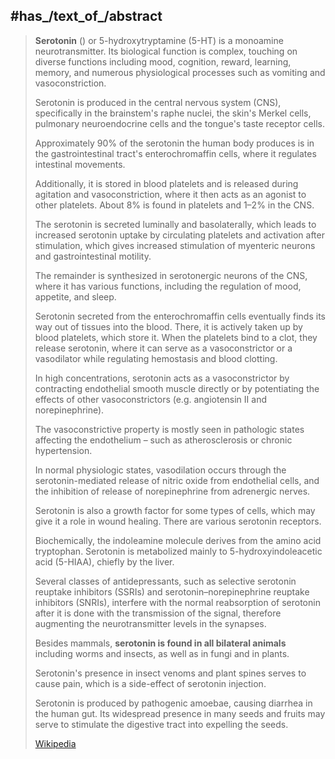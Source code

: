 
## #has_/text_of_/abstract 


> **Serotonin** () or 5-hydroxytryptamine (5-HT) is a monoamine neurotransmitter. 
> Its biological function is complex, touching on diverse functions including mood, cognition, reward, learning, memory, 
> and numerous physiological processes such as vomiting and vasoconstriction.
>
> Serotonin is produced in the central nervous system (CNS), 
> specifically in the brainstem's raphe nuclei, the skin's Merkel cells, pulmonary neuroendocrine cells 
> and the tongue's taste receptor cells. 
> 
> Approximately 90% of the serotonin the human body produces is in the gastrointestinal tract's enterochromaffin cells, 
> where it regulates intestinal movements. 
> 
> Additionally, it is stored in blood platelets and is released during agitation and vasoconstriction, 
> where it then acts as an agonist to other platelets. About 8% is found in platelets and 1–2% in the CNS.
>
> The serotonin is secreted luminally and basolaterally, 
> which leads to increased serotonin uptake by circulating platelets and activation after stimulation, 
> which gives increased stimulation of myenteric neurons and gastrointestinal motility. 
> 
> The remainder is synthesized in serotonergic neurons of the CNS, 
> where it has various functions, including the regulation of mood, appetite, and sleep.
>
> Serotonin secreted from the enterochromaffin cells eventually finds its way out of tissues into the blood. 
> There, it is actively taken up by blood platelets, which store it. 
> When the platelets bind to a clot, they release serotonin, 
> where it can serve as a vasoconstrictor or a vasodilator while regulating hemostasis and blood clotting. 
> 
> In high concentrations, serotonin acts as a vasoconstrictor 
> by contracting endothelial smooth muscle directly 
> or by potentiating the effects of other vasoconstrictors (e.g. angiotensin II and norepinephrine). 
> 
> The vasoconstrictive property is mostly seen in pathologic states affecting the endothelium – 
> such as atherosclerosis or chronic hypertension. 
> 
> In normal physiologic states, vasodilation occurs 
> through the serotonin-mediated release of nitric oxide from endothelial cells, 
> and the inhibition of release of norepinephrine from adrenergic nerves. 
> 
> Serotonin is also a growth factor for some types of cells, which may give it a role in wound healing. 
> There are various serotonin receptors.
>
> Biochemically, the indoleamine molecule derives from the amino acid tryptophan. 
> Serotonin is metabolized mainly to 5-hydroxyindoleacetic acid (5-HIAA), chiefly by the liver.
>
> Several classes of antidepressants, 
> such as selective serotonin reuptake inhibitors (SSRIs) 
> and serotonin–norepinephrine reuptake inhibitors (SNRIs), 
> interfere with the normal reabsorption of serotonin after it is done with the transmission of the signal, 
> therefore augmenting the neurotransmitter levels in the synapses.
>
> Besides mammals, __serotonin is found in all bilateral animals__ 
> including worms and insects, as well as in fungi and in plants. 
> 
> Serotonin's presence in insect venoms and plant spines serves to cause pain, 
> which is a side-effect of serotonin injection. 
> 
> Serotonin is produced by pathogenic amoebae, causing diarrhea in the human gut. 
> Its widespread presence in many seeds and fruits may serve to stimulate the digestive tract into expelling the seeds.
>
> [Wikipedia](https://en.wikipedia.org/wiki/Serotonin)


